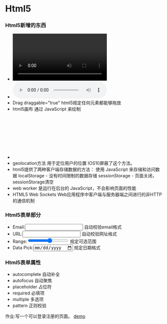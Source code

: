 # Html5

### Html5新增的东西

* <video controls="controls"> video元素 显示视频  使用DOM进行控制
* <audio controls="controls"> audio元素 显示音频  使用DOM进行控制
* Drag draggable="true"  html5规定任何元素都能够拖放
* <canvas> html5画布  通过 JavaScript 来绘制
* <svg> 可伸缩矢量图形 使用xml语言
* geolocation方法 用于定位用户的位置   IOS10屏蔽了这个方法。
* html5提供了两种客户端存储数据的方法：  使用 JavaScript 来存储和访问数据
  localStorage - 没有时间限制的数据存储
  sessionStorage - 页面关闭，sessionStorage清空
* web worker 是运行在后台的 JavaScript，不会影响页面的性能
* HTML5 Web Sockets  Web应用程序中客户端与服务器端之间进行的非HTTP的通信机制

### Html5表单部分
* Email:<input type="email"> 自动校验email格式
* URL:<input type="url"> 自动校验网址格式
* Range:<input type="range" name="points" min="1" max="10" /> 规定可选范围
* Data Pick:<input type="date" name="user_date" />  规定日期格式
### Html5表单属性
* autocomplete  自动补全
* autofocus 自动聚焦
* placeholder 占位符
* required 必填项
* multiple 多选项
* pattern 正则校验

作业:写一个可以登录注册的页面。
[demo](user-research.html)
